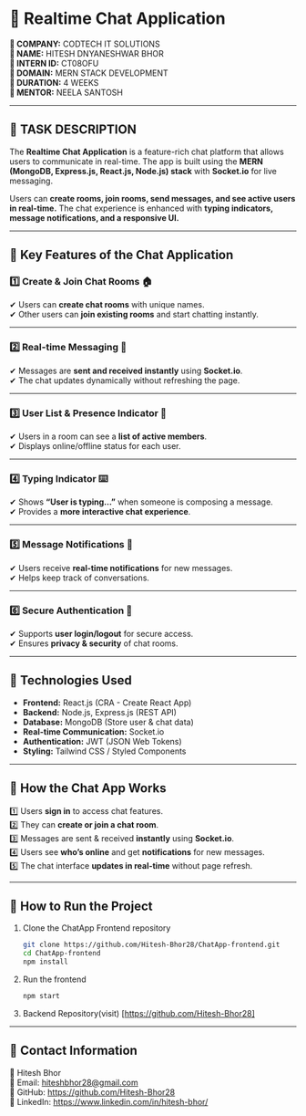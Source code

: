 # 💬 Realtime Chat Application  

 **🔹 COMPANY:** CODTECH IT SOLUTIONS  
 **🔹 NAME:** HITESH DNYANESHWAR BHOR   
 **🔹 INTERN ID:** CT08OFU  
 **🔹 DOMAIN:** MERN STACK DEVELOPMENT  
 **🔹 DURATION:** 4 WEEKS  
 **🔹 MENTOR:** NEELA SANTOSH 

---

## 📌 **TASK DESCRIPTION**  

The **Realtime Chat Application** is a feature-rich chat platform that allows users to communicate in real-time. The app is built using the **MERN (MongoDB, Express.js, React.js, Node.js) stack** with **Socket.io** for live messaging.  

Users can **create rooms, join rooms, send messages, and see active users in real-time.** The chat experience is enhanced with **typing indicators, message notifications, and a responsive UI.**  

---

## 🔹 **Key Features of the Chat Application**  

### **1️⃣ Create & Join Chat Rooms 🏠**  
✔ Users can **create chat rooms** with unique names.  
✔ Other users can **join existing rooms** and start chatting instantly.  

---

### **2️⃣ Real-time Messaging 📩**  
✔ Messages are **sent and received instantly** using **Socket.io**.  
✔ The chat updates dynamically without refreshing the page.  

---

### **3️⃣ User List & Presence Indicator 👥**  
✔ Users in a room can see a **list of active members**.  
✔ Displays online/offline status for each user.  

---

### **4️⃣ Typing Indicator ⌨️**  
✔ Shows **“User is typing…”** when someone is composing a message.  
✔ Provides a **more interactive chat experience**.  

---

### **5️⃣ Message Notifications 🔔**  
✔ Users receive **real-time notifications** for new messages.  
✔ Helps keep track of conversations.  

---

### **6️⃣ Secure Authentication 🔐**  
✔ Supports **user login/logout** for secure access.  
✔ Ensures **privacy & security** of chat rooms.  

---

## 🔧 **Technologies Used**  
- **Frontend:** React.js (CRA - Create React App)  
- **Backend:** Node.js, Express.js (REST API)  
- **Database:** MongoDB (Store user & chat data)  
- **Real-time Communication:** Socket.io  
- **Authentication:** JWT (JSON Web Tokens)  
- **Styling:** Tailwind CSS / Styled Components  

---

## 🚀 **How the Chat App Works**  
1️⃣ Users **sign in** to access chat features.  
2️⃣ They can **create or join a chat room**.  
3️⃣ Messages are sent & received **instantly** using **Socket.io**.  
4️⃣ Users see **who’s online** and get **notifications** for new messages.  
5️⃣ The chat interface **updates in real-time** without page refresh.  

---

## 📌 **How to Run the Project**  
1. Clone the ChatApp Frontend repository  
   ```sh
   git clone https://github.com/Hitesh-Bhor28/ChatApp-frontend.git
   cd ChatApp-frontend
   npm install
2. Run the frontend  
   ```sh
   npm start
3. Backend Repository(visit) [https://github.com/Hitesh-Bhor28]

---

## 📧 Contact Information 
💼 Hitesh Bhor  
📩 Email: hiteshbhor28@gmail.com  
🔗 GitHub: https://github.com/Hitesh-Bhor28  
🚀 LinkedIn: https://www.linkedin.com/in/hitesh-bhor/
